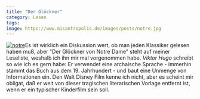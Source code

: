 ```yaml
---
title: "Der Glöckner"
category: Lesen
tags: 
image: https://www.misantropolis.de/images/posts/notre.jpg
---
```


[![](http://www.misantropolis.de/wp-content/uploads/2008/04/notre.jpg "notre")](http://www.misantropolis.de/wp-content/uploads/2008/04/notre.jpg)Es ist wirklich ein Diskussion wert, ob man jeden Klassiker gelesen haben muß, aber "Der Glöckner von Notre Dame" steht auf meiner Leseliste, weshalb ich ihn mir mal vorgenommen habe. *Viktor Hugo* schreibt so wie ich es gern habe: Er verwendet eine archaische Sprache - immerhin stammt das Buch aus dem 19. Jahrhundert - und baut eine Unmenge von Informationen ein. Den Walt Disney Film kenne ich nicht, aber es scheint mir obligat, daß er weit von dieser tragischen literarischen Vorlage entfernt ist, wenn er ein typischer Kinderfilm sein soll.